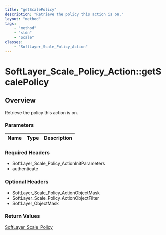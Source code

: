 ```yaml
---
title: "getScalePolicy"
description: "Retrieve the policy this action is on."
layout: "method"
tags:
    - "method"
    - "sldn"
    - "Scale"
classes:
    - "SoftLayer_Scale_Policy_Action"
---
```

# SoftLayer_Scale_Policy_Action::getScalePolicy
## Overview 
Retrieve the policy this action is on.

### Parameters 
|Name | Type | Description |
| --- | --- | --- |


### Required Headers
* SoftLayer_Scale_Policy_ActionInitParameters
* authenticate

### Optional Headers
* SoftLayer_Scale_Policy_ActionObjectMask
* SoftLayer_Scale_Policy_ActionObjectFilter
* SoftLayer_ObjectMask

### Return Values
<a href='/reference/datatypes/SoftLayer_Scale_Policy'>SoftLayer_Scale_Policy </a>
